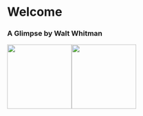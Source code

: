 # Welcome

### A Glimpse by Walt Whitman

<a href="https://github.com/jtyoui">
  <img height="150em" style="float: left" src="https://github-readme-stats-eight-theta.vercel.app/api/top-langs/?username=jtyoui&layout=compact&langs_count=6"/>

  <img height="150em" style="float: left" src="https://github-readme-stats.vercel.app/api?username=jtyoui&show_icons=true&theme=moltack"/>
</a>
